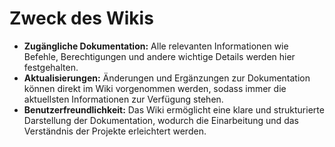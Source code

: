 # Zweck des Wikis

- **Zugängliche Dokumentation:** Alle relevanten Informationen wie Befehle, Berechtigungen und andere wichtige Details
  werden hier festgehalten.
- **Aktualisierungen:** Änderungen und Ergänzungen zur Dokumentation können direkt im Wiki vorgenommen werden, sodass
  immer die aktuellsten Informationen zur Verfügung stehen.
- **Benutzerfreundlichkeit:** Das Wiki ermöglicht eine klare und strukturierte Darstellung der Dokumentation, wodurch
  die Einarbeitung und das Verständnis der Projekte erleichtert werden.
